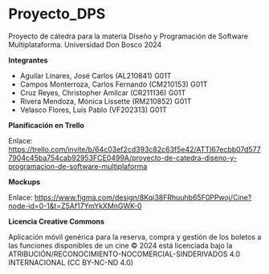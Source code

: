 # Proyecto_DPS
Proyecto de cátedra para la materia Diseño y Programación de Software Multiplataforma. Universidad Don Bosco 2024

**Integrantes**
- Aguilar Linares, José Carlos       (AL210841)   G01T
- Campos Monterroza, Carlos Fernando (CM210153)   G01T
- Cruz Reyes, Christopher Amílcar    (CR211136)   G01T
- Rivera Mendoza, Mónica Lissette    (RM210852)   G01T
- Velasco Flores, Luis Pablo         (VF202313)   G01T

**Planificación en Trello**

Enlace: https://trello.com/invite/b/64c03ef2cd393c82c63f5e42/ATTI67ecbb07d5777904c45ba754cab92953FCE0499A/proyecto-de-catedra-diseno-y-programacion-de-software-multiplaforma

**Mockups**

Enlace: https://www.figma.com/design/8Kqi38FRhuuhb65F0PPwoj/Cine?node-id=0-1&t=Z5Af17YmYkXMnGWK-0

**Licencia Creative Commons**

Aplicación móvil genérica para la reserva, compra y gestión de los boletos a las funciones disponibles de un cine © 2024 está licenciada bajo la  ATRIBUCIÓN/RECONOCIMIENTO-NOCOMERCIAL-SINDERIVADOS 4.0 INTERNACIONAL (CC BY-NC-ND 4.0) 


